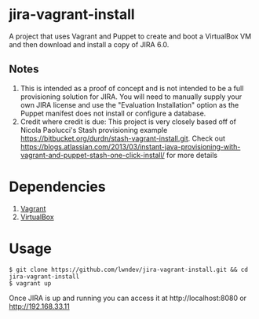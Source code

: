 jira-vagrant-install
===================

A project that uses Vagrant and Puppet to create and boot a VirtualBox VM and then download and install a copy of JIRA 6.0.  

## Notes

1. This is intended as a proof of concept and is not intended to be a full provisioning solution for JIRA.  You will need to manually supply your own JIRA license and use the "Evaluation Installation" option as the Puppet manifest does not install or configure a database.
2. Credit where credit is due: This project is very closely based off of Nicola Paolucci's Stash provisioning example https://bitbucket.org/durdn/stash-vagrant-install.git. Check out https://blogs.atlassian.com/2013/03/instant-java-provisioning-with-vagrant-and-puppet-stash-one-click-install/ for more details

# Dependencies

1. [Vagrant](http://downloads.vagrantup.com/)
2. [VirtualBox](https://www.virtualbox.org/wiki/Downloads)

# Usage

	$ git clone https://github.com/lwndev/jira-vagrant-install.git && cd jira-vagrant-install
	$ vagrant up

Once JIRA is up and running you can access it at http://localhost:8080 or http://192.168.33.11

